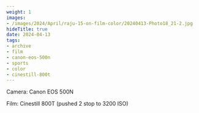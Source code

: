 ```yaml
---
weight: 1
images:
- /images/2024/April/raju-15-on-film-color/20240413-Photo18_21-2.jpg
hideTitle: true
date: 2024-04-13
tags:
- archive
- film
- canon-eos-500n
- sports
- color
- cinestill-800t
---
```


Camera: Canon EOS 500N

Film: Cinestill 800T (pushed 2 stop to 3200 ISO)